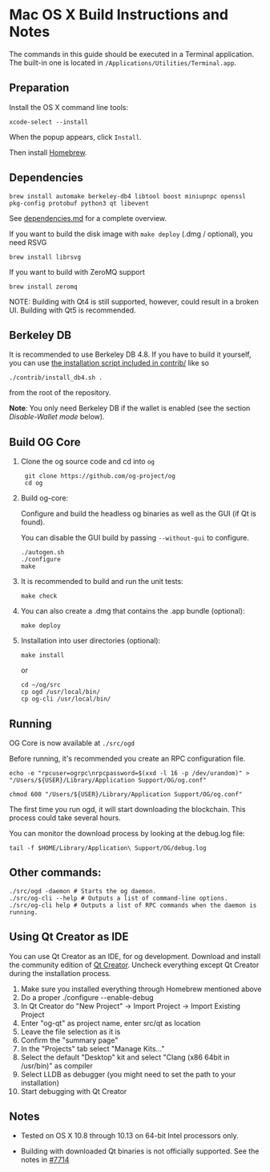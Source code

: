 Mac OS X Build Instructions and Notes
====================================
The commands in this guide should be executed in a Terminal application.
The built-in one is located in `/Applications/Utilities/Terminal.app`.

Preparation
-----------
Install the OS X command line tools:

`xcode-select --install`

When the popup appears, click `Install`.

Then install [Homebrew](https://brew.sh).

Dependencies
----------------------

    brew install automake berkeley-db4 libtool boost miniupnpc openssl pkg-config protobuf python3 qt libevent

See [dependencies.md](dependencies.md) for a complete overview.

If you want to build the disk image with `make deploy` (.dmg / optional), you need RSVG

    brew install librsvg

If you want to build with ZeroMQ support
    
    brew install zeromq

NOTE: Building with Qt4 is still supported, however, could result in a broken UI. Building with Qt5 is recommended.

Berkeley DB
-----------
It is recommended to use Berkeley DB 4.8. If you have to build it yourself,
you can use [the installation script included in contrib/](/contrib/install_db4.sh)
like so

```shell
./contrib/install_db4.sh .
```

from the root of the repository.

**Note**: You only need Berkeley DB if the wallet is enabled (see the section *Disable-Wallet mode* below).

Build OG Core
------------------------

1. Clone the og source code and cd into `og`

        git clone https://github.com/og-project/og
        cd og

2.  Build og-core:

    Configure and build the headless og binaries as well as the GUI (if Qt is found).

    You can disable the GUI build by passing `--without-gui` to configure.

        ./autogen.sh
        ./configure
        make

3.  It is recommended to build and run the unit tests:

        make check

4.  You can also create a .dmg that contains the .app bundle (optional):

        make deploy

5.  Installation into user directories (optional):

        make install

    or

        cd ~/og/src
        cp ogd /usr/local/bin/
        cp og-cli /usr/local/bin/

Running
-------

OG Core is now available at `./src/ogd`

Before running, it's recommended you create an RPC configuration file.

    echo -e "rpcuser=ogrpc\nrpcpassword=$(xxd -l 16 -p /dev/urandom)" > "/Users/${USER}/Library/Application Support/OG/og.conf"

    chmod 600 "/Users/${USER}/Library/Application Support/OG/og.conf"

The first time you run ogd, it will start downloading the blockchain. This process could take several hours.

You can monitor the download process by looking at the debug.log file:

    tail -f $HOME/Library/Application\ Support/OG/debug.log

Other commands:
-------

    ./src/ogd -daemon # Starts the og daemon.
    ./src/og-cli --help # Outputs a list of command-line options.
    ./src/og-cli help # Outputs a list of RPC commands when the daemon is running.

Using Qt Creator as IDE
------------------------
You can use Qt Creator as an IDE, for og development.
Download and install the community edition of [Qt Creator](https://www.qt.io/download/).
Uncheck everything except Qt Creator during the installation process.

1. Make sure you installed everything through Homebrew mentioned above
2. Do a proper ./configure --enable-debug
3. In Qt Creator do "New Project" -> Import Project -> Import Existing Project
4. Enter "og-qt" as project name, enter src/qt as location
5. Leave the file selection as it is
6. Confirm the "summary page"
7. In the "Projects" tab select "Manage Kits..."
8. Select the default "Desktop" kit and select "Clang (x86 64bit in /usr/bin)" as compiler
9. Select LLDB as debugger (you might need to set the path to your installation)
10. Start debugging with Qt Creator

Notes
-----

* Tested on OS X 10.8 through 10.13 on 64-bit Intel processors only.

* Building with downloaded Qt binaries is not officially supported. See the notes in [#7714](https://github.com/bitcoin/bitcoin/issues/7714)
